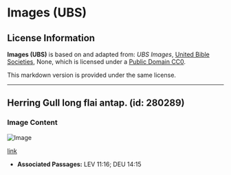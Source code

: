# Images (UBS)

## License Information

**Images (UBS)** is based on and adapted from: _UBS Images_, [United Bible Societies](https://unitedbiblesocieties.org/), None, which is licensed under a [Public Domain CC0](https://creativecommons.org/public-domain/cc0/).

This markdown version is provided under the same license.



--------------------------------

## Herring Gull long flai antap. (id: 280289)

### Image Content

![Image](https://cdn.aquifer.bible/aquifer-content/resources/Media/WEB-0295_herring_gull_in_flight.jpg)

[link](https://cdn.aquifer.bible/aquifer-content/resources/Media/WEB-0295_herring_gull_in_flight.jpg)

* **Associated Passages:** LEV 11:16; DEU 14:15

